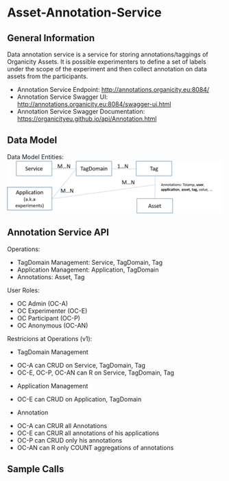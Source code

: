 # Asset-Annotation-Service

## General Information
Data annotation service is a service for storing annotations/taggings of
Organicity Assets. It is possible experimenters to define a set of 
labels under the scope of the experiment and then collect annotation 
on data assets from the participants. 
 
- Annotation Service Endpoint: http://annotations.organicity.eu:8084/ 
- Annotation Service Swagger UI: http://annotations.organicity.eu:8084/swagger-ui.html 
- Annotation Service Swagger Documentation: https://organicityeu.github.io/api/Annotation.html 
 
## Data Model

Data Model Entities: 
![alt text](annotation_model.png "Logo Title Text 1")


## Annotation Service API

Operations:
- TagDomain Management: Service, TagDomain, Tag
- Application Management: Application, TagDomain 
- Annotations: Asset, Tag 


User Roles:
- OC Admin (OC-A)
- OC Experimenter (OC-E)
- OC Participant (OC-P)
- OC Anonymous (OC-AN)

Restricions at Operations (v1):
- TagDomain Management
+ OC-A can CRUD on Service, TagDomain, Tag
+ OC-E, OC-P, OC-AN can R on Service, TagDomain, Tag
- Application Management
+ OC-E can CRUD on Application, TagDomain
- Annotation
+ OC-A can CRUR all Annotations 
+ OC-E can CRUR all annotations of his applications
+ OC-P can CRUD only his annotations
+ OC-AN can R only COUNT aggregations of annotations


## Sample Calls
